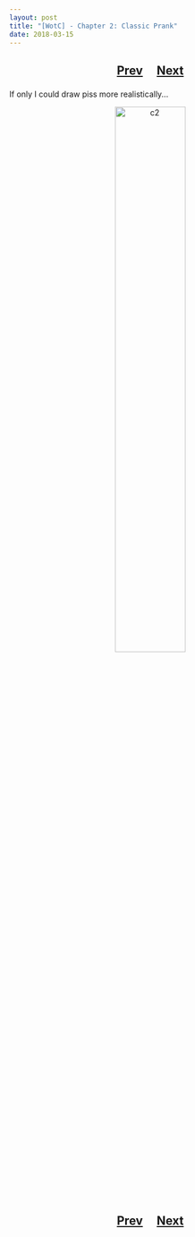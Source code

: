 ```yaml
---
layout: post
title: "[WotC] - Chapter 2: Classic Prank"
date: 2018-03-15
---
```


<h2>
  <p style="text-align:center;">
    <a href="/wingsofthechorus/archive/2018/03/08/chapter1">Prev</a>
    &nbsp;&nbsp;&nbsp;
    <a href="/wingsofthechorus/archive/2018/03/23/chapter3">Next</a>
  </p>
</h2>

If only I could draw piss more realistically...

<p style="text-align:center;">
  <img src="/wingsofthechorus/images/comics/c2.png" width="50%" alt="c2"/>
</p>

<h2>
  <p style="text-align:center;">
    <a href="/wingsofthechorus/archive/2018/03/08/chapter1">Prev</a>
    &nbsp;&nbsp;&nbsp;
    <a href="/wingsofthechorus/archive/2018/03/23/chapter3">Next</a>
  </p>
</h2>
